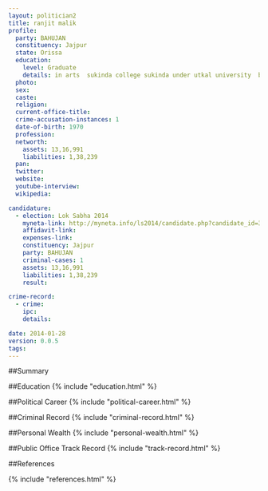 ```yaml
---
layout: politician2
title: ranjit malik
profile: 
  party: BAHUJAN
  constituency: Jajpur
  state: Orissa
  education: 
    level: Graduate
    details: in arts  sukinda college sukinda under utkal university  bhubaneswar  odisha 1989
  photo: 
  sex: 
  caste: 
  religion: 
  current-office-title: 
  crime-accusation-instances: 1
  date-of-birth: 1970
  profession: 
  networth: 
    assets: 13,16,991
    liabilities: 1,38,239
  pan: 
  twitter: 
  website: 
  youtube-interview: 
  wikipedia: 

candidature: 
  - election: Lok Sabha 2014
    myneta-link: http://myneta.info/ls2014/candidate.php?candidate_id=3262
    affidavit-link: 
    expenses-link: 
    constituency: Jajpur 
    party: BAHUJAN
    criminal-cases: 1
    assets: 13,16,991
    liabilities: 1,38,239
    result:  

crime-record: 
  - crime: 
    ipc: 
    details:  

date: 2014-01-28
version: 0.0.5
tags: 
---
```

##Summary


##Education
{% include "education.html" %}


##Political Career
{% include "political-career.html" %}


##Criminal Record
{% include "criminal-record.html" %}


##Personal Wealth
{% include "personal-wealth.html" %}


##Public Office Track Record
{% include "track-record.html" %}


##References


{% include "references.html" %}